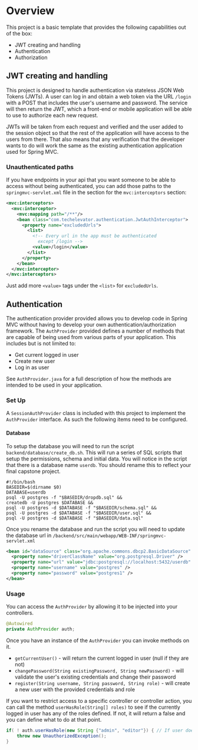 # Overview

This project is a basic template that provides the following capabilities out of the box:

* JWT creating and handling
* Authentication
* Authorization

## JWT creating and handling

This project is designed to handle authentication via stateless JSON Web Tokens (JWTs). A user can log in and obtain a web token via the URL `/login` with a POST that includes the user's username and password. The service will then return the JWT, which a front-end or mobile application will be able to use to authorize each new request.

JWTs will be taken from each request and verified and the user added to the session object so that the rest of the application will have access to the users from there. That also means that any verification that the developer wants to do will work the same as the existing authentication application used for Spring MVC.

### Unauthenticated paths

If you have endpoints in your api that you want someone to be able to access without being authenticated, you can add those paths to the `springmvc-servlet.xml` file in the section for the `mvc:interceptors` section:

``` xml
<mvc:interceptors>
  <mvc:interceptor>
    <mvc:mapping path="/**"/>
    <bean class="com.techelevator.authentication.JwtAuthInterceptor">
      <property name="excludedUrls">
        <list>
          <!-- Every url in the app must be authenticated
            except /login -->
          <value>/login</value>
        </list>
      </property>
    </bean>
  </mvc:interceptor>
</mvc:interceptors>
```

Just add more `<value>` tags under the `<list>` for `excludedUrls`.

## Authentication

The authentication provider provided allows you to develop code in Spring MVC without having to develop your own authentication/authorization framework. The `AuthProvider` provided defines a number of methods that are capable of being used from various parts of your application. This includes but is not limited to:

* Get current logged in user
* Create new user
* Log in as user

See `AuthProvider.java` for a full description of how the methods are intended to be used in your application.

### Set Up

A `SessionAuthProvider` class is included with this project to implement the `AuthProvider` interface. As such the following items need to be configured.

#### Database

To setup the database you will need to run the script `backend/database/create_db.sh`. This will run a series of SQL scripts that setup the permissions, schema and initial data. You will notice in the script that there is a database name `userdb`. You should rename this to reflect your final capstone project.

```
#!/bin/bash
BASEDIR=$(dirname $0)
DATABASE=userdb
psql -U postgres -f "$BASEDIR/dropdb.sql" &&
createdb -U postgres $DATABASE &&
psql -U postgres -d $DATABASE -f "$BASEDIR/schema.sql" &&
psql -U postgres -d $DATABASE -f "$BASEDIR/user.sql" &&
psql -U postgres -d $DATABASE -f "$BASEDIR/data.sql"
```

Once you rename the database and run the script you will need to update the database url in `/backend/src/main/webapp/WEB-INF/springmvc-servlet.xml`

```xml
<bean id="dataSource" class="org.apache.commons.dbcp2.BasicDataSource" destroy-method="close">
  <property name="driverClassName" value="org.postgresql.Driver" />
  <property name="url" value="jdbc:postgresql://localhost:5432/userdb" />
  <property name="username" value="postgres" />
  <property name="password" value="postgres1" />
</bean>
```

### Usage

You can access the `AuthProvider` by allowing it to be injected into your controllers.

```java
@Autowired
private AuthProvider auth;
```

Once you have an instance of the `AuthProvider` you can invoke methods on it.

* `getCurrentUser()` - will return the current logged in user (null if they are not)
* `changePassword(String existingPassword, String newPassword)` - will validate the user's existing credentials and change their password
* `register(String username, String password, String role)` - will create a new user with the provided credentials and role


If you want to restrict access to a specific controller or controller action, you can call the method `userHasRole(String[] roles)` to see if the currently logged in user has any of the roles defined. If not, it will return a false and you can define what to do at that point.

```java
if( ! auth.userHasRole(new String {"admin", "editor"}) { // If user doesn't have the admin or editor role
    throw new UnauthorizedException();
}
```
